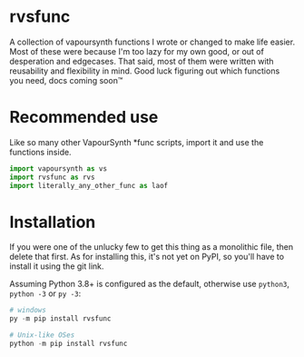 # rvsfunc
A collection of vapoursynth functions I wrote or changed to make life easier.
Most of these were because I'm too lazy for my own good, or out of desperation
and edgecases.
That said, most of them were written with reusability and flexibility in mind.
Good luck figuring out which functions you need, docs coming soon&trade;

# Recommended use
Like so many other VapourSynth \*func scripts, import it and use the functions inside.
```py
import vapoursynth as vs
import rvsfunc as rvs
import literally_any_other_func as laof
```

# Installation
If you were one of the unlucky few to get this thing as a monolithic file,
then delete that first.
As for installing this, it's not yet on PyPI, so you'll have to install it using
the git link.

Assuming Python 3.8+ is configured as the default, otherwise use `python3`,
`python -3` or `py -3`:
```py
# windows
py -m pip install rvsfunc

# Unix-like OSes
python -m pip install rvsfunc
```
